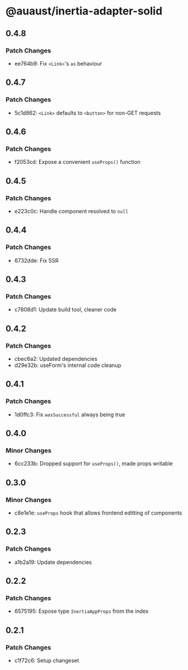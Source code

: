 # @auaust/inertia-adapter-solid

## 0.4.8

### Patch Changes

- ee764b9: Fix `<Link>`'s `as` behaviour

## 0.4.7

### Patch Changes

- 5c1d862: `<Link>` defaults to `<button>` for non-GET requests

## 0.4.6

### Patch Changes

- f2053cd: Expose a convenient `useProps()` function

## 0.4.5

### Patch Changes

- e223c0c: Handle component resolved to `null`

## 0.4.4

### Patch Changes

- 6732dde: Fix SSR

## 0.4.3

### Patch Changes

- c7808d1: Update build tool, cleaner code

## 0.4.2

### Patch Changes

- cbec6a2: Updated dependencies
- d29e32b: useForm's internal code cleanup

## 0.4.1

### Patch Changes

- 1d0ffc3: Fix `wasSuccessful` always being true

## 0.4.0

### Minor Changes

- 6cc233b: Dropped support for `useProps()`, made props writable

## 0.3.0

### Minor Changes

- c8e1e1e: `useProps` hook that allows frontend editting of components

## 0.2.3

### Patch Changes

- a1b2a19: Update dependencies

## 0.2.2

### Patch Changes

- 6575195: Expose type `InertiaAppProps` from the index

## 0.2.1

### Patch Changes

- c1f72c6: Setup changeset
